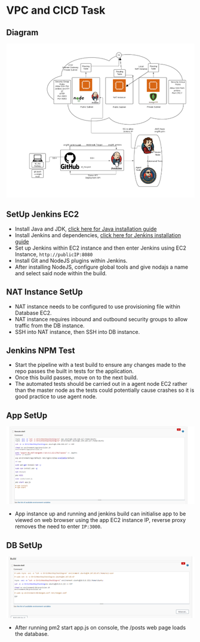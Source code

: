 # VPC and CICD Task

## Diagram
![diagram](images/jenkinsvpc.png)

## SetUp Jenkins EC2
- Install Java and JDK, [click here for Java installation guide](https://www.digitalocean.com/community/tutorials/how-to-install-java-with-apt-on-ubuntu-18-04#installing-specific-versions-of-openjdk)
- Install Jenkins and dependencies, [click here for Jenkins installation guide](https://www.digitalocean.com/community/tutorials/how-to-install-jenkins-on-ubuntu-18-04) 
- Set up Jenkins within EC2 instance and then enter Jenkins using EC2 Instance, `http://publicIP:8080`
- Install Git and NodeJS plugins within Jenkins.
- After installing NodeJS, configure global tools and give nodajs a name and select said node within the build. 

## NAT Instance SetUp 
- NAT instance needs to be configured to use provisioning file within Database EC2.
- NAT instance requires inbound and outbound security groups to allow traffic from the DB instance. 
- SSH into NAT instance, then SSH into DB instance.

## Jenkins NPM Test
- Start the pipeline with a test build to ensure any changes made to the repo passes the built in tests for the application. 
- Once this build passes, move on to the next build. 
- The automated tests should be carried out in a agent node EC2 rather than the master node as the tests could potentially cause crashes so it is good practice to use agent node. 

## App SetUp
![app code](images/app_code.PNG)
- App instance up and running and jenkins build can initialise app to be viewed on web browser using the app EC2 instance IP, reverse proxy removes the need to enter `IP:3000`. 

## DB SetUp
![DB Code](images/db_code.PNG)
- After running pm2 start app.js on console, the /posts web page loads the database. 
